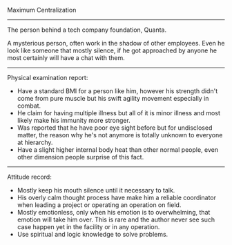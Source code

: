 Maximum Centralization

____________________

The person behind a tech company foundation, Quanta.

A mysterious person, often work in the shadow of other employees. Even he look like someone that mostly silence, if he got approached by anyone he most certainly will have a chat with them.

____________________

Physical examination report:

- Have a standard BMI for a person like him, however his strength didn't come from pure muscle but his swift agility movement especially in combat.
- He claim for having multiple illness but all of it is minor illness and most likely make his immunity more stronger.
- Was reported that he have poor eye sight before but for undisclosed matter, the reason why he's not anymore is totally unknown to everyone at hierarchy.
- Have a slight higher internal body heat than other normal people, even other dimension people surprise of this fact.

____________________

Attitude record:

- Mostly keep his mouth silence until it necessary to talk.
- His overly calm thought process have make him a reliable coordinator when leading a project or operating an operation on field.
- Mostly emotionless, only when his emotion is to overwhelming, that emotion will take him over. This is rare and the author never see such case happen yet in the facility or in any operation.
- Use spiritual and logic knowledge to solve problems.